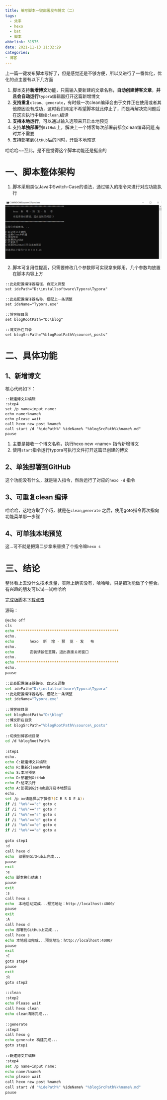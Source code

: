 ```yaml
---
title: 编写脚本一键部署发布博文（二）
tags:
  - 效率
  - hexo
  - bat
  - 脚本
abbrlink: 31575
date: 2021-11-13 11:32:29
categories:
- 博客
---
```


上一篇一键发布脚本写好了，但是感觉还是不够方便，所以又进行了一番优化，优化的点主要有以下几方面

1. 脚本支持**新增博文**功能，只需输入要新建的文章名称，**自动创建博客文章**，**并且会自动运行**`typora`编辑器打开这篇新增博文
2. **支持重复**`clean`、`generate`，有时候一次clean编译会由于文件正在使用或者其他原因没有成功，这时我们肯定不希望脚本就此停止了，而是再解决完问题后在这次执行中继续`clean`,编译
3. **支持本地运行**，可以通过输入选项来开启本地预览
4. 支持**单独部署**到`GitHub`上，解决上一个博客每次部署前都会clean编译问题,有时并不需要
5. 支持部署到`GitHub`后的同时，开启本地预览

哈哈哈~~至此，是不是觉得这个脚本功能还是挺全的

<!--more-->	

# 一、脚本整体架构

1. 脚本采用类似Java中Switch-Case的语法，通过输入的指令来进行对应功能执行

![image-20211113113033319](编写脚本一键部署发布博文（二）/image-20211113113033319.png)

2. 脚本可复用性提高，只需要修改几个参数即可实现拿来即用，几个参数均放置在脚本内容上方

```
::此处配置编译器路径，自定义调整
set idePath="D:\installsoftware\Typora\Typora"

::此处配置编译器名称，搭配上一条调整
set ideName="Typora.exe"

::博客根目录
set blogRootPath="D:\blog"

::博文所在目录
set blogSrcPath="%blogRootPath%\source\_posts"
```



# 二、具体功能

## 1、新增博文

核心代码如下：

```
::新建博文并编辑
:step4
set /p name=input name:
echo name:%name%
echo please wait
call hexo new post %name%
call start /d "%idePath%" %ideName% "%blogSrcPath%\%name%.md"
pause
```

1. 主要是接收一个博文名称，执行hexo new \<name> 指令新增博文
2. 使用`start`指令运行typora可执行文件打开这篇已创建的博文

## 2、单独部署到GitHub

这个功能没有什么，就是输入指令，然后运行了对应的`hexo -d` 指令

## 3、可重复clean 编译

哈哈哈，这地方取了个巧，就是在`clean`,`generate` 之后，使用goto指令再次指向功能菜单那一步骤

## 4、可单独本地预览

这...可不就是把第二步拿来替换了个指令嘛`hexo s`

# 三、结论

整体看上去没什么技术含量，实际上确实没有，哈哈哈，只是把功能做了个整合。有兴趣的朋友可以试一试哈哈哈

[完成版脚本下载点击](hexoopt.bat)

源码：

```bash
@echo off
cls
echo **********************************************
echo.
echo       hexo  新  增 - 预  览 - 发   布       
echo.
echo       安装请按任意键，退出直接关闭窗口
echo.
echo **********************************************
echo.
pause

::此处配置编译器路径，自定义调整
set idePath="D:\installsoftware\Typora\Typora"
::此处配置编译器名称，搭配上一条调整
set ideName="Typora.exe"

::博客根目录
set blogRootPath="D:\blog"
::博文所在目录
set blogSrcPath="%blogRootPath%\source\_posts"

::切换到博客根目录
cd /d %blogRootPath%

:step1
echo.
echo C:新建博文并编辑
echo R:重新clean并构建
echo S:本地预览
echo D:部署到GitHub
echo E:结束执行
echo A:部署到GitHub后开启本地预览
echo.
set /p o=请选择以下操作?(C R S D E A):
if /i "%o%"=="c" goto c
if /i "%o%"=="r" goto r
if /i "%o%"=="s" goto s
if /i "%o%"=="d" goto d
if /i "%o%"=="e" goto e
if /i "%o%"=="a" goto a

goto step1
:d
call hexo d	
echo  部署到GitHub上完成...
pause
exit
:e
echo 脚本执行结束！
pause
exit
:s
call hexo s
echo  本地启动完成...预览地址：http://localhost:4000/
pause
exit
:A
call hexo d
echo 部署到GitHub上完成...
call hexo s
echo 本地启动完成...预览地址：http://localhost:4000/
pause
exit
:C
goto step4
pause
exit
:R
goto step2

::clean
:step2
echo Please wait
call hexo clean
echo clean清除完成...

::generate
:step3
call hexo g
echo generate 构建完成...
goto step1

::新建博文并编辑
:step4
set /p name=input name:
echo name:%name%
echo please wait
call hexo new post %name%
call start /d "%idePath%" %ideName% "%blogSrcPath%\%name%.md"
pause
```

